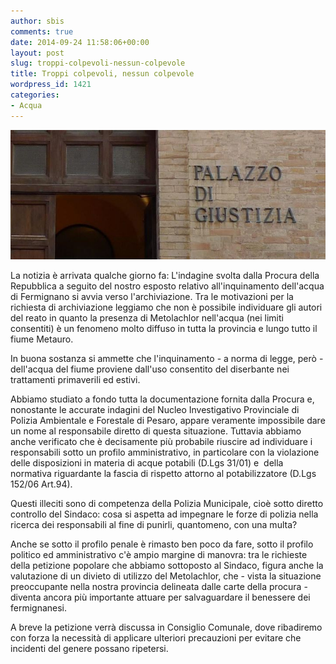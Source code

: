 ```yaml
---
author: sbis
comments: true
date: 2014-09-24 11:58:06+00:00
layout: post
slug: troppi-colpevoli-nessun-colpevole
title: Troppi colpevoli, nessun colpevole
wordpress_id: 1421
categories:
- Acqua
---
```


![giustizia](/images/2014/09/giustizia.jpg)

La notizia è arrivata qualche giorno fa: L'indagine svolta dalla Procura della Repubblica a seguito del nostro esposto relativo all'inquinamento dell'acqua di Fermignano si avvia verso l'archiviazione.
Tra le motivazioni per la richiesta di archiviazione leggiamo che non è possibile individuare gli autori del reato in quanto la presenza di Metolachlor nell'acqua (nei limiti consentiti) è un fenomeno molto diffuso in tutta la provincia e lungo tutto il fiume Metauro.

In buona sostanza si ammette che l'inquinamento - a norma di legge, però - dell'acqua del fiume proviene dall'uso consentito del diserbante nei trattamenti primaverili ed estivi.

Abbiamo studiato a fondo tutta la documentazione fornita dalla Procura e, nonostante le accurate indagini del Nucleo Investigativo Provinciale di Polizia Ambientale e Forestale di Pesaro, appare veramente impossibile dare un nome al responsabile diretto di questa situazione. Tuttavia abbiamo anche verificato che è decisamente più probabile riuscire ad individuare i responsabili sotto un profilo amministrativo, in particolare con la violazione delle disposizioni in materia di acque potabili (D.Lgs 31/01) e  della normativa riguardante la fascia di rispetto attorno al potabilizzatore (D.Lgs 152/06 Art.94).

Questi illeciti sono di competenza della Polizia Municipale, cioè sotto diretto controllo del Sindaco: cosa si aspetta ad impegnare le forze di polizia nella ricerca dei responsabili al fine di punirli, quantomeno, con una multa?

Anche se sotto il profilo penale è rimasto ben poco da fare, sotto il profilo politico ed amministrativo c'è ampio margine di manovra: tra le richieste della petizione popolare che abbiamo sottoposto al Sindaco, figura anche la valutazione di un divieto di utilizzo del Metolachlor, che - vista la situazione preoccupante nella nostra provincia delineata dalle carte della procura - diventa ancora più importante attuare per salvaguardare il benessere dei fermignanesi.

A breve la petizione verrà discussa in Consiglio Comunale, dove ribadiremo con forza la necessità di applicare ulteriori precauzioni per evitare che incidenti del genere possano ripetersi.
